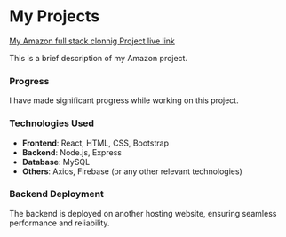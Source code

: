 # My Projects

[My Amazon full stack clonnig Project live link](https://yonas-amazon-cloned.netlify.app/)

This is a brief description of my Amazon project. 

### Progress
I have made significant progress while working on this project. 

### Technologies Used
- **Frontend**: React, HTML, CSS, Bootstrap
- **Backend**: Node.js, Express
- **Database**: MySQL
- **Others**: Axios, Firebase (or any other relevant technologies)

### Backend Deployment
The backend is deployed on another hosting website, ensuring seamless performance and reliability.

